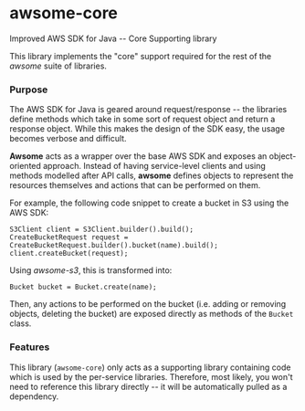 # awsome-core
Improved AWS SDK for Java -- Core Supporting library

This library implements the "core" support required for the rest of the *awsome* suite of libraries.


### Purpose
The AWS SDK for Java is geared around request/response -- the libraries define methods which take in some sort of request object and return a response object.
While this makes the design of the SDK easy, the usage becomes verbose and difficult.

**Awsome** acts as a wrapper over the base AWS SDK and exposes an object-oriented approach. Instead of having service-level clients and using methods modelled
after API calls, **awsome** defines objects to represent the resources themselves and actions that can be performed on them.

For example, the following code snippet to create a bucket in S3 using the AWS SDK:
```
S3Client client = S3Client.builder().build();
CreateBucketRequest request = CreateBucketRequest.builder().bucket(name).build();
client.createBucket(request);
```

Using *awsome-s3*, this is transformed into:

```
Bucket bucket = Bucket.create(name);
```

Then, any actions to be performed on the bucket (i.e. adding or removing objects, deleting the bucket) are exposed directly as methods of the `Bucket` class.

### Features

This library (`awsome-core`) only acts as a supporting library containing code which is used by the per-service libraries. Therefore, most likely, you won't
need to reference this library directly -- it will be automatically pulled as a dependency.

